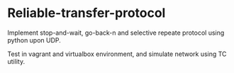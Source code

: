 # Reliable-transfer-protocol

Implement stop-and-wait, go-back-n and selective repeate protocol using python upon UDP.

Test in vagrant and virtualbox environment, and simulate network using TC utility.
